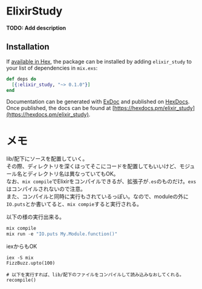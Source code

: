 # ElixirStudy

**TODO: Add description**

## Installation

If [available in Hex](https://hex.pm/docs/publish), the package can be installed
by adding `elixir_study` to your list of dependencies in `mix.exs`:

```elixir
def deps do
  [{:elixir_study, "~> 0.1.0"}]
end
```

Documentation can be generated with [ExDoc](https://github.com/elixir-lang/ex_doc)
and published on [HexDocs](https://hexdocs.pm). Once published, the docs can
be found at [https://hexdocs.pm/elixir_study](https://hexdocs.pm/elixir_study).

# メモ
lib/配下にソースを配置していく。  
その際、ディレクトリを深くほってそこにコードを配置してもいいけど、モジュール名とディレクトリ名は異なっていてもOK。  
なお、`mix compile`でElixirをコンパイルできるが、拡張子が`.es`のものだけ。`exs`はコンパイルされないので注意。  
また、コンパイルと同時に実行もされているっぽい。なので、moduleの外に`IO.puts`とか書いてると、`mix compie`すると実行される。

以下の様の実行出来る。

```elixir
mix compile
mix run -e "IO.puts My.Module.function()"
```

iexからもOK

```
iex -S mix
FizzBuzz.upto(100)

# 以下を実行すれば、lib/配下のファイルをコンパイルして読み込みなおしてくれる。
recompile()
```

